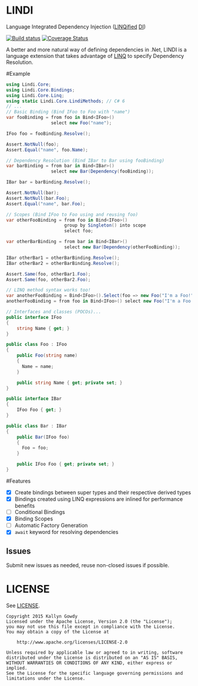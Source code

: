 # LINDI
Language Integrated Dependency Injection ([LINQified][linq] [DI][di])

[![Build status](https://ci.appveyor.com/api/projects/status/hkrqe6rakd7kuqbp/branch/master?svg=true&passingText=master%20|%20Passing&pendingText=master%20|%20Pending&failingText=master%20|%20Failing)](https://ci.appveyor.com/project/KallynGowdy/lindi/branch/master) [![Coverage Status](https://coveralls.io/repos/KallynGowdy/LINDI/badge.svg?branch=master)](https://coveralls.io/r/KallynGowdy/LINDI?branch=master)

A better and more natural way of defining dependencies in .Net, LINDI is a language extension that takes advantage of [LINQ][linq] to specify Dependency Resolution.

#Example

```csharp
using Lindi.Core;
using Lindi.Core.Bindings;
using Lindi.Core.Linq;
using static Lindi.Core.LindiMethods; // C# 6
// ...
// Basic Binding (Bind IFoo to Foo with "name")
var fooBinding = from foo in Bind<IFoo>()
                 select new Foo("name");

IFoo foo = fooBinding.Resolve();

Assert.NotNull(foo);
Assert.Equal("name", foo.Name);

// Dependency Resolution (Bind IBar to Bar using fooBinding)
var barBinding = from bar in Bind<IBar>()
                 select new Bar(Dependency(fooBinding));

IBar bar = barBinding.Resolve();

Assert.NotNull(bar);
Assert.NotNull(bar.Foo);
Assert.Equal("name", bar.Foo);

// Scopes (Bind IFoo to Foo using and reusing foo)
var otherFooBinding = from foo in Bind<IFoo>()
                      group by Singleton() into scope
                      select foo;

var otherBarBinding = from bar in Bind<IBar>()
                      select new Bar(Dependency(otherFooBinding));

IBar otherBar1 = otherBarBinding.Resolve();
IBar otherBar2 = otherBarBinding.Resolve();

Assert.Same(foo, otherBar1.Foo);
Assert.Same(foo, otherBar2.Foo);

// LINQ method syntax works too!
var anotherFooBinding = Bind<IFoo>().Select(foo => new Foo("I'm a Foo!"));
anotherFooBinding = from foo in Bind<IFoo>() select new Foo("I'm a Foo!");

// Interfaces and classes (POCOs)...
public interface IFoo
{
    string Name { get; }
}

public class Foo : IFoo
{
    public Foo(string name)
    {
      Name = name;
    }

    public string Name { get; private set; }
}

public interface IBar
{
    IFoo Foo { get; }
}

public class Bar : IBar
{
    public Bar(IFoo foo)
    {
      Foo = foo;
    }

    public IFoo Foo { get; private set; }
}
```

#Features

- [x] Create bindings between super types and their respective derived types
- [x] Bindings created using LINQ expressions are inlined for performance benefits
- [ ] Conditional Bindings
- [x] Binding Scopes
- [ ] Automatic Factory Generation
- [x] `await` keyword for resolving dependencies

## Issues
Submit new issues as needed, reuse non-closed issues if possible.

# LICENSE
See [LICENSE][license].

    Copyright 2015 Kallyn Gowdy
    Licensed under the Apache License, Version 2.0 (the "License");
    you may not use this file except in compliance with the License.
    You may obtain a copy of the License at

        http://www.apache.org/licenses/LICENSE-2.0

    Unless required by applicable law or agreed to in writing, software
    distributed under the License is distributed on an "AS IS" BASIS,
    WITHOUT WARRANTIES OR CONDITIONS OF ANY KIND, either express or implied.
    See the License for the specific language governing permissions and
    limitations under the License.


[di]: http://en.wikipedia.org/wiki/Dependency_injection
[linq]: https://msdn.microsoft.com/en-us/library/bb397926.aspx
[ioc]: http://en.wikipedia.org/wiki/Inversion_of_control
[pull-request]: https://help.github.com/articles/using-pull-requests/
[master-branch]: https://github.com/KallynGowdy/LINDI/tree/master
[license]: https://raw.githubusercontent.com/KallynGowdy/LINDI/master/LICENSE
